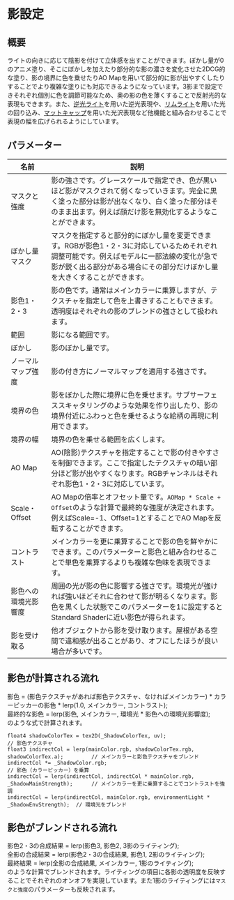 # 影設定

## 概要
ライトの向きに応じて陰影を付けて立体感を出すことができます。ぼかし量が0のアニメ塗り、そこにぼかしを加えたり部分的な影の濃さを変化させた2DCG的な塗り、影の境界に色を乗せたりAO Mapを用いて部分的に影が出やすくしたりすることでより複雑な塗りにも対応できるようになっています。3影まで設定できそれぞれ個別に色を調節可能なため、奥の影の色を薄くすることで反射光的な表現もできます。また、[逆光ライト](/ja-jp/reflections/backlight.md)を用いた逆光表現や、[リムライト](/ja-jp/reflections/rimlight.md)を用いた光の回り込み、[マットキャップ](/ja-jp/reflections/matcap.md)を用いた光沢表現など他機能と組み合わせることで表現の幅を広げられるようにしています。

## パラメーター

|名前|説明|
|-|-|
|マスクと強度|影の強さです。グレースケールで指定でき、色が黒いほど影がマスクされて弱くなっていきます。完全に黒く塗った部分は影が出なくなり、白く塗った部分はそのまま出ます。例えば顔だけ影を無効化するようなことができます。|
|ぼかし量マスク|マスクを指定すると部分的にぼかし量を変更できます。RGBが影色1・2・3に対応しているためそれぞれ調整可能です。例えばモデルに一部法線の変化が急で影が鋭く出る部分がある場合にその部分だけぼかし量を大きくすることができます。|
|影色1・2・3|影の色です。通常はメインカラーに乗算しますが、テクスチャを指定して色を上書きすることもできます。透明度はそれぞれの影のブレンドの強さとして扱われます。|
|範囲|影になる範囲です。|
|ぼかし|影のぼかし量です。|
|ノーマルマップ強度|影の付き方にノーマルマップを適用する強さです。|
|境界の色|影をぼかした際に境界に色を乗せます。サブサーフェススキャタリングのような効果を作り出したり、影の境界付近にふわっと色を乗せるような絵柄の再現に利用できます。|
|境界の幅|境界の色を乗せる範囲を広くします。|
|AO Map|AO(陰影)テクスチャを指定することで影の付きやすさを制御できます。ここで指定したテクスチャの暗い部分ほど影が出やすくなります。RGBチャンネルはそれぞれ影色1・2・3に対応しています。|
|Scale・Offset|AO Mapの倍率とオフセット量です。`AOMap * Scale + Offset`のような計算で最終的な強度が決定されます。例えばScale=-1、Offset=1とすることでAO Mapを反転することができます。|
|コントラスト|メインカラーを更に乗算することで影の色を鮮やかにできます。このパラメーターと影色と組み合わせることで単色を乗算するよりも複雑な色味を表現できます。|
|影色への環境光影響度|周囲の光が影の色に影響する強さです。環境光が強ければ強いほどそれに合わせて影が明るくなります。影色を黒くした状態でこのパラメーターを1に設定するとStandard Shaderに近い影色が得られます。|
|影を受け取る|他オブジェクトから影を受け取ります。屋根がある空間で違和感が出ることがあり、オフにしたほうが良い場合が多いです。|

## 影色が計算される流れ
影色 = (影色テクスチャがあれば影色テクスチャ、なければメインカラー) * カラーピッカーの影色 * lerp(1.0, メインカラー, コントラスト);  
最終的な影色 = lerp(影色, メインカラー, 環境光 * 影色への環境光影響度);  
のような式で計算されます。
```HLSL
float4 shadowColorTex = tex2D(_ShadowColorTex, uv);                                     // 影色テクスチャ
float3 indirectCol = lerp(mainColor.rgb, shadowColorTex.rgb, shadowColorTex.a);         // メインカラーと影色テクスチャをブレンド
indirectCol *= _ShadowColor.rgb;                                                        // 影色（カラーピッカー）を乗算
indirectCol = lerp(indirectCol, indirectCol * mainColor.rgb, _ShadowMainStrength);      // メインカラーを更に乗算することでコントラストを強調
indirectCol = lerp(indirectCol, mainColor.rgb, environmentLight * _ShadowEnvStrength);  // 環境光をブレンド
```

## 影色がブレンドされる流れ
影色2・3の合成結果 = lerp(影色3, 影色2, 3影のライティング);  
全影の合成結果 = lerp(影色2・3の合成結果, 影色1, 2影のライティング);  
最終結果 = lerp(全影の合成結果, メインカラー, 1影のライティング);  
のような計算でブレンドされます。ライティングの項目に各影の透明度を反映することでそれぞれのオンオフを実現しています。また1影のライティングには`マスクと強度`のパラメーターも反映されます。
